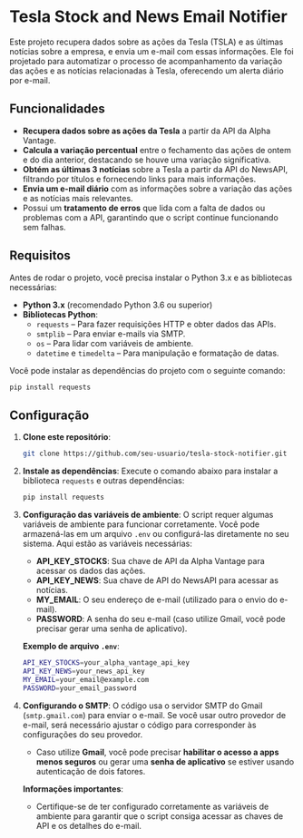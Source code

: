 # Tesla Stock and News Email Notifier

Este projeto recupera dados sobre as ações da Tesla (TSLA) e as últimas notícias sobre a empresa, e envia um e-mail com essas informações. Ele foi projetado para automatizar o processo de acompanhamento da variação das ações e as notícias relacionadas à Tesla, oferecendo um alerta diário por e-mail.

## Funcionalidades

- **Recupera dados sobre as ações da Tesla** a partir da API da Alpha Vantage.
- **Calcula a variação percentual** entre o fechamento das ações de ontem e do dia anterior, destacando se houve uma variação significativa.
- **Obtém as últimas 3 notícias** sobre a Tesla a partir da API do NewsAPI, filtrando por títulos e fornecendo links para mais informações.
- **Envia um e-mail diário** com as informações sobre a variação das ações e as notícias mais relevantes.
- Possui um **tratamento de erros** que lida com a falta de dados ou problemas com a API, garantindo que o script continue funcionando sem falhas.

## Requisitos

Antes de rodar o projeto, você precisa instalar o Python 3.x e as bibliotecas necessárias:

- **Python 3.x** (recomendado Python 3.6 ou superior)
- **Bibliotecas Python**:
    - `requests` – Para fazer requisições HTTP e obter dados das APIs.
    - `smtplib` – Para enviar e-mails via SMTP.
    - `os` – Para lidar com variáveis de ambiente.
    - `datetime` e `timedelta` – Para manipulação e formatação de datas.

Você pode instalar as dependências do projeto com o seguinte comando:

```bash
pip install requests
```

## Configuração

1. **Clone este repositório**:
    ```bash
    git clone https://github.com/seu-usuario/tesla-stock-notifier.git
    ```
    
2. **Instale as dependências**:
    Execute o comando abaixo para instalar a biblioteca `requests` e outras dependências:
    ```bash
    pip install requests
    ```

3. **Configuração das variáveis de ambiente**:
    O script requer algumas variáveis de ambiente para funcionar corretamente. Você pode armazená-las em um arquivo `.env` ou configurá-las diretamente no seu sistema. Aqui estão as variáveis necessárias:

    - **API_KEY_STOCKS**: Sua chave de API da Alpha Vantage para acessar os dados das ações.
    - **API_KEY_NEWS**: Sua chave de API do NewsAPI para acessar as notícias.
    - **MY_EMAIL**: O seu endereço de e-mail (utilizado para o envio do e-mail).
    - **PASSWORD**: A senha do seu e-mail (caso utilize Gmail, você pode precisar gerar uma senha de aplicativo).

    **Exemplo de arquivo `.env`**:
    ```bash
    API_KEY_STOCKS=your_alpha_vantage_api_key
    API_KEY_NEWS=your_news_api_key
    MY_EMAIL=your_email@example.com
    PASSWORD=your_email_password
    ```

4. **Configurando o SMTP**:
    O código usa o servidor SMTP do Gmail (`smtp.gmail.com`) para enviar o e-mail. Se você usar outro provedor de e-mail, será necessário ajustar o código para corresponder às configurações do seu provedor.

    - Caso utilize **Gmail**, você pode precisar **habilitar o acesso a apps menos seguros** ou gerar uma **senha de aplicativo** se estiver usando autenticação de dois fatores.

    **Informações importantes**:
    - Certifique-se de ter configurado corretamente as variáveis de ambiente para garantir que o script consiga acessar as chaves de API e os detalhes do e-mail.